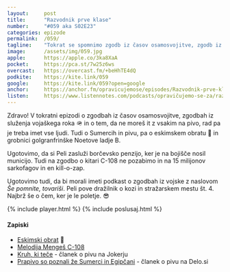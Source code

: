 ```yaml
---
layout: 	post
title:  	"Razvodnik prve klase"
number: 	"#059 aka S02E23"
categories:	epizode
permalink:	/059/
tagline: 	"Tokrat se spomnimo zgodb iz časov osamosvojitve, zgodb iz služenja vojaškega roka, govorimo o borčevski penziji in stražarskem mestu št. 4. In o kozi, ki je preživela! :)"
image:		/assets/img/059.jpg
apple:		https://apple.co/3ka8XaA
pocket:		https://pca.st/7w25z6ws
overcast:	https://overcast.fm/+beHhTE4dQ
podkite:	https://kite.link/059
google:		https://kite.link/059?open=google
anchor:		https://anchor.fm/opravicujemose/episodes/Razvodnik-prve-klase-e149orv/a-a646rns
listen:		https://www.listennotes.com/podcasts/opravičujemo-se-za/razvodnik-prve-klase-78bvCDzgr-2/embed/
---
```


Zdravo! V tokratni epizodi o zgodbah iz časov osamosvojitve, zgodbah iz služenja vojaškega roka 🪖 in o tem, da ne moreš it z vsakim na pivo, rad pa je treba imet vse ljudi. Tudi o Sumercih in pivu, pa o eskimskem obratu 🛶 in grobnici golgranfrinške Noetove ladje B.

Ugotovimo, da si Peli zasluži borčevsko penzijo, ker je na bojišče nosil municijo. Tudi na zgodbo o kitari C-108 ne pozabimo in na 15 milijonov sarkofagov in en kill-o-zap.

Ugotovimo tudi, da bi morali imeti podkast o zgodbah iz vojske z naslovom _Še pomnite, tovariši_. Peli pove dražilnik o kozi in stražarskem mestu št. 4. Najbrž še o čem, ker je le poletje. 😎

{% include player.html %}
{% include poslusaj.html %}

#### Zapiski

- [Eskimski obrat](https://www.youtube.com/watch?v=JdEdhZHQ3GY) 🎥
- [Melodija Mengeš C-108](https://www.google.com/search?q=melodija+mengeš+C-108&tbm=isch)
- [Kruh, ki teče](https://joker.muzej.si/article.php?rubrika=1&articleid=5088&page=2) - članek o pivu na Jokerju 
- [Prapivo so poznali že Sumerci in Egipčani](https://old.delo.si/lifestyle/okusi/je-pivo-ni-pivo.html) - članek o pivu na Delo.si 